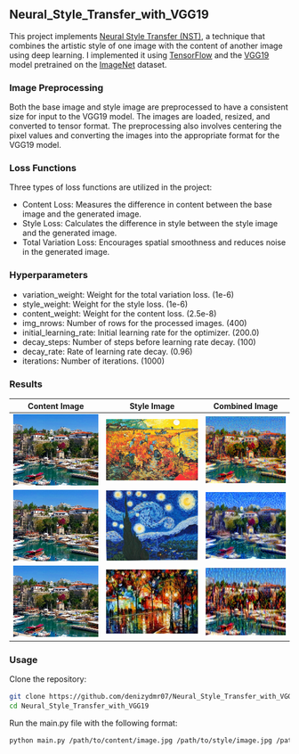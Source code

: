 ## Neural_Style_Transfer_with_VGG19

This project implements [Neural Style Transfer (NST)](https://arxiv.org/abs/1508.06576), a technique that combines the artistic style of one image with the content of another image using deep learning. I implemented it using [TensorFlow](https://www.tensorflow.org/) and the [VGG19](https://arxiv.org/abs/1409.1556) model pretrained on the [ImageNet](https://www.image-net.org/) dataset.

### Image Preprocessing

Both the base image and style image are preprocessed to have a consistent size for input to the VGG19 model. The images are loaded, resized, and converted to tensor format. The preprocessing also involves centering the pixel values and converting the images into the appropriate format for the VGG19 model.

### Loss Functions
Three types of loss functions are utilized in the project:

- Content Loss: Measures the difference in content between the base image and the generated image.
- Style Loss: Calculates the difference in style between the style image and the generated image.
- Total Variation Loss: Encourages spatial smoothness and reduces noise in the generated image.

### Hyperparameters

- variation_weight: Weight for the total variation loss. (1e-6)
- style_weight: Weight for the style loss. (1e-6)
- content_weight: Weight for the content loss. (2.5e-8)
- img_nrows: Number of rows for the processed images. (400)
- initial_learning_rate: Initial learning rate for the optimizer. (200.0)
- decay_steps: Number of steps before learning rate decay. (100)
- decay_rate: Rate of learning rate decay. (0.96)
- iterations: Number of iterations. (1000)

### Results

| Content Image | Style Image | Combined Image |
| ------------- | ----------- | -------------- |
| ![](images/yl.jpg) | ![](images/arles.jpg) | ![](images/yl_plus_arles.png) |
| ![](images/yl.jpg) | ![](images/starry.jpg) | ![](images/yl_plus_starry.png) |
| ![](images/yl.jpg) | ![](images/street.jpg) | ![](images/yl_plus_street.png) |

### Usage
Clone the repository:
```bash
git clone https://github.com/denizydmr07/Neural_Style_Transfer_with_VGG19.git
cd Neural_Style_Transfer_with_VGG19
```
Run the main.py file with the following format:
```bash
python main.py /path/to/content/image.jpg /path/to/style/image.jpg /path/to/combined/image.jpg
```
